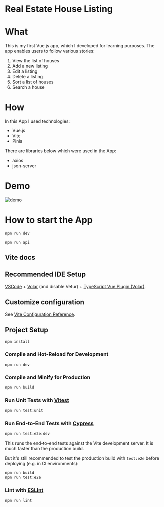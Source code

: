 # Real Estate House Listing

# What

This is my first Vue.js app, which I developed for learning purposes.
The app enables users to follow various stories:

1. View the list of houses
2. Add a new listing
3. Edit a listing
4. Delete a listing
5. Sort a list of houses
6. Search a house

# How

In this App I used technologies:

- Vue.js
- Vite
- Pinia

There are libraries below which were used in the App:

- axios
- json-server

# Demo

![demo](https://github.com/korvenhasta/real-estate-house-listing/assets/51381521/c3450775-3d53-49bf-8ee3-0ae6c519a980)


# How to start the App

```sh
npm run dev
```

```sh
npm run api
```

## Vite docs

## Recommended IDE Setup

[VSCode](https://code.visualstudio.com/) + [Volar](https://marketplace.visualstudio.com/items?itemName=Vue.volar) (and disable Vetur) + [TypeScript Vue Plugin (Volar)](https://marketplace.visualstudio.com/items?itemName=Vue.vscode-typescript-vue-plugin).

## Customize configuration

See [Vite Configuration Reference](https://vitejs.dev/config/).

## Project Setup

```sh
npm install
```

### Compile and Hot-Reload for Development

```sh
npm run dev
```

### Compile and Minify for Production

```sh
npm run build
```

### Run Unit Tests with [Vitest](https://vitest.dev/)

```sh
npm run test:unit
```

### Run End-to-End Tests with [Cypress](https://www.cypress.io/)

```sh
npm run test:e2e:dev
```

This runs the end-to-end tests against the Vite development server.
It is much faster than the production build.

But it's still recommended to test the production build with `test:e2e` before deploying (e.g. in CI environments):

```sh
npm run build
npm run test:e2e
```

### Lint with [ESLint](https://eslint.org/)

```sh
npm run lint
```
